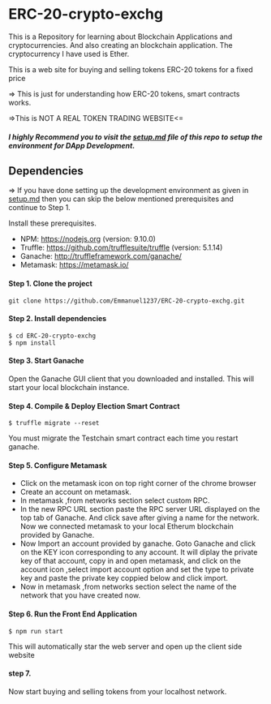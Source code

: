 # ERC-20-crypto-exchg
This is a Repository for learning about Blockchain Applications and cryptocurrencies. And also creating an blockchain application. 
The cryptocurrency I have used is Ether.

This is a web site for buying and selling tokens  ERC-20 tokens for a fixed price

=> This is just for understanding how ERC-20 tokens, smart contracts works.

   =>This is NOT A REAL TOKEN TRADING WEBSITE<=

##### I highly Recommend you to visit the [setup.md](https://github.com/Emmanuel1237/Testchain/blob/master/setup.md) file of this repo to setup the environment for DApp Development.


## Dependencies 
  => If you have done setting up the development environment as given in 
  [setup.md](https://github.com/Emmanuel1237/Testchain/blob/master/setup.md) then you can skip the below mentioned prerequisites and continue to Step 1.

 Install these prerequisites.

 - NPM: https://nodejs.org (version: 9.10.0)
 - Truffle: https://github.com/trufflesuite/truffle (version: 5.1.14)
 - Ganache: http://truffleframework.com/ganache/
 - Metamask: https://metamask.io/
  

#### Step 1. Clone the project
   
    git clone https://github.com/Emmanuel1237/ERC-20-crypto-exchg.git

#### Step 2. Install dependencies

    $ cd ERC-20-crypto-exchg
    $ npm install

#### Step 3. Start Ganache

 Open the Ganache GUI client that you downloaded and installed. This will start  your local blockchain instance.

#### Step 4. Compile & Deploy Election Smart Contract

    $ truffle migrate --reset 
 
 You must migrate the Testchain smart contract each time you restart ganache.

#### Step 5. Configure Metamask

 - Click on the metamask icon on top right corner of the chrome browser
 - Create an account on metamask.
 - In metamask ,from networks section select custom RPC.
 - In the new RPC URL section paste the RPC server URL displayed on the top
   tab of Ganache. And click save after giving a name for the network. 
   Now we connected metamask to your local Etherum blockchain provided by Ganache.
 - Now Import an account provided by ganache. Goto Ganache and click on the
   KEY icon corresponding to any account. It will diplay the private key of that account, copy in and open metamask, and click on the account icon ,select import account option and set the type to private key and paste the private key coppied below and click import.
 - Now in metamask ,from networks section select the name of the network that
   you have created now.

#### Step 6. Run the Front End Application
    $ npm run start
 This will automatically star the web server and open up the client side website 

#### step 7.
  
   Now start buying and selling tokens from your localhost network.
